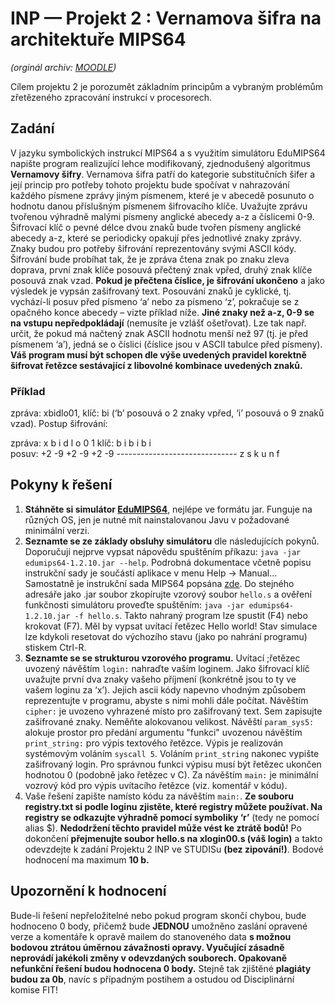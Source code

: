# INP — Projekt 2 : Vernamova šifra na architektuře MIPS64

*(orginál archiv: [MOODLE](https://moodle.vut.cz/mod/resource/view.php?id=252802))*

Cílem projektu 2 je porozumět základním principům a vybraným problémům
zřetězeného zpracování instrukcí v procesorech.

## Zadání

V jazyku symbolických instrukcí MIPS64 a s využitím simulátoru EduMIPS64 napište program realizující lehce modifikovaný, zjednodušený algoritmus **Vernamovy šifry**. Vernamova šifra patří do kategorie substitučních šifer a její princip pro potřeby tohoto projektu bude spočívat v nahrazování každého písmene zprávy jiným písmenem, které je v abecedě posunuto o hodnotu danou příslušným písmenem šifrovacího klíče. Uvažujte zprávu tvořenou výhradně malými písmeny anglické abecedy a-z a číslicemi 0-9. Šifrovací klíč o pevné délce dvou znaků bude tvořen písmeny anglické abecedy a-z, které se periodicky opakují přes jednotlivé znaky zprávy. Znaky budou pro potřeby šifrování reprezentovány svými ASCII kódy. Šifrování bude probíhat tak, že je zpráva čtena znak po znaku zleva doprava, první znak klíče posouvá přečtený znak vpřed, druhý znak klíče posouvá znak vzad. **Pokud je přečtena číslice, je šifrování ukončeno** a jako výsledek je vypsán zašifrovaný text. Posouvání znaků je cyklické, tj. vychází-li posuv před písmeno ‘a’ nebo za písmeno ‘z’, pokračuje se z opačného konce abecedy – vizte příklad níže. **Jiné znaky než a-z, 0-9 se na vstupu nepředpokládají** (nemusíte je vzlášť ošetřovat). Lze tak např. určit, že pokud má načtený znak ASCII hodnotu menší než 97 (tj. je před písmenem ‘a’), jedná se o číslici (číslice jsou v ASCII tabulce před písmeny). **Váš program musí být schopen dle výše uvedených pravidel korektně šifrovat řetězce sestávající z libovolné kombinace uvedených znaků.**

### Příklad

zpráva: xbidlo01, klíč: bi (‘b’ posouvá o 2 znaky vpřed, ‘i’ posouvá o 9 znaků vzad). Postup šifrování:

  zpráva: x  b  i  d  l  o  0  1
  klíč:   b  i  b  i  b  i  
  posuv: +2 -9 +2 -9 +2 -9
  \------------------------------
          z  s  k  u  n  f

## Pokyny k řešení

1. **Stáhněte si simulátor [EduMIPS64](https://edumips.org/)**, nejlépe ve formátu jar. Funguje na různých OS, jen je nutné mít nainstalovanou Javu v požadované minimální verzi.
2. **Seznamte se ze základy obsluhy simulátoru** dle následujících pokynů. Doporučuji nejprve vypsat nápovědu spuštěním příkazu: `java -jar edumips64-1.2.10.jar --help`. Podrobná dokumentace včetně popisu instrukční sady je součástí aplikace v menu Help → Manual… Samostatně je instrukční sada MIPS64 popsána [zde](https://edumips64.readthedocs.io/en/latest/instructions.html). Do stejného adresáře jako .jar soubor zkopírujte vzorový soubor `hello.s` a ověření funkčnosti simulátoru proveďte spuštěním: `java -jar edumips64-1.2.10.jar -f hello.s`. Takto nahraný program lze spustit (F4) nebo krokovat (F7). Měl by vypsat uvítací řetězec Hello world! Stav simulace lze kdykoli resetovat do výchozího stavu (jako po nahrání programu) stiskem Ctrl-R.
3. **Seznamte se se strukturou vzorového programu.** Uvítací ;řetězec uvozený návěštím `login:` nahraďte vaším loginem. Jako šifrovací klíč uvažujte první dva znaky vašeho příjmení (konkrétně jsou to ty ve vašem loginu za ‘x’). Jejich ascii kódy napevno vhodným způsobem reprezentujte v programu, abyste s nimi mohli dále počítat. Návěštím `cipher:` je uvozeno vyhrazené místo pro zašifrovaný text. Sem zapisujte zašifrované znaky. Neměňte alokovanou velikost. Návěští `param_sys5:` alokuje prostor pro předání argumentu "funkci" uvozenou návěštím `print_string:` pro výpis textového řetězce. Výpis je realizován systémovým voláním `syscall 5`. Voláním `print_string` nakonec vypište zašifrovaný login. Pro správnou funkci výpisu musí být řetězec ukončen hodnotou 0 (podobně jako řetězec v C). Za návěštím `main:` je minimální vozrový kód pro výpis uvítacího řetězce (viz. komentář v kódu).
4. Vaše řešení zapište namísto kódu za návěštím `main:`. **Ze souboru registry.txt si podle loginu zjistěte, které registry můžete používat. Na registry se odkazujte výhradně pomocí symboliky ‘r’** (tedy ne pomocí alias $). **Nedodržení těchto pravidel může vést ke ztrátě bodů!** Po dokončení **přejmenujte soubor hello.s na xlogin00.s (váš login)** a takto odevzdejte k zadání Projektu 2 INP ve STUDISu **(bez zipování!)**. Bodové hodnocení ma maximum **10 b.**

## Upozornění k hodnocení

Bude-li řešení nepřeložitelné nebo pokud program skončí chybou, bude hodnoceno 0 body, přičemž bude **JEDNOU** umožněno zaslání opravené verze a komentáře k opravě mailem do stanoveného data **s možnou bodovou ztrátou úměrnou závažnosti opravy. Vyučující zásadně neprovádí jakékoli změny v odevzdaných souborech. Opakovaně nefunkční řešení budou hodnocena 0 body.** Stejně tak zjištěné **plagiáty budou za 0b**, navíc s případným postihem a ostudou od Disciplinární komise FIT!
